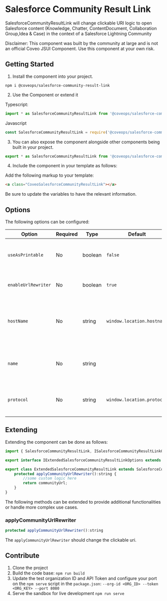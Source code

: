 # Salesforce Community Result Link

SalesforceCommunityResultLink will change clickable URI logic to open Salesforce content (Knowledge, Chatter, ContentDocument, Collaboration Group,Idea & Case) in the context of a Salesforce Lightning Community

Disclaimer: This component was built by the community at large and is not an official Coveo JSUI Component. Use this component at your own risk.

## Getting Started

1. Install the component into your project.

```
npm i @coveops/salesforce-community-result-link
```

2. Use the Component or extend it

Typescript:

```javascript
import * as SalesforceCommunityResultLink from '@coveops/salesforce-community-result-link';
```

Javascript

```javascript
const SalesforceCommunityResultLink = require('@coveops/salesforce-community-result-link');
```

3. You can also expose the component alongside other components being built in your project.

```javascript
export * as SalesforceCommunityResultLink from '@coveops/salesforce-community-result-link'
```

4. Include the component in your template as follows:

Add the following markup to your template:

```html
<a class="CoveoSalesforceCommunityResultLink"></a>
```

Be sure to update the variables to have the relevant information.

## Options

The following options can be configured:

| Option | Required | Type | Default | Notes |
| --- | --- | --- | --- | --- |
| `useAsPrintable` | No | boolean | `false` | Specifies whether to display link instead of title |
| `enableUrlRewriter` | No | boolean | `true` | Whether to enable url rewriting logic |
| `hostName` | No | string | `window.location.hostname` | Specifies the host name of your Salesforce Lightning Community |
| `name` | No | string | ` ` | Specifies the name of your Salesforce Lightning Community |
| `protocol` | No | string | `window.location.protocol` | Specifies protocol for the clickable link |

## Extending

Extending the component can be done as follows:

```javascript
import { SalesforceCommunityResultLink, ISalesforceCommunityResultLinkOptions } from "@coveops/salesforce-community-result-link";

export interface IExtendedSalesforceCommunityResultLinkOptions extends ISalesforceCommunityResultLinkOptions {}

export class ExtendedSalesforceCommunityResultLink extends SalesforceCommunityResultLink {
    protected applyCommunityUrlRewriter():string {
        //some custom logic here
        return communityUrl;
    }
}
```

The following methods can be extended to provide additional functionalities or handle more complex use cases.

### applyCommunityUrlRewriter

```javascript
protected applyCommunityUrlRewriter():string
```

The `applyCommunityUrlRewriter` should change the clickable uri.


## Contribute

1. Clone the project
2. Build the code base: `npm run build`
3. Update the test organization ID and API Token and configure your port on the `npm serve` script in the `package.json`: `--org-id <ORG_ID> --token <ORG_KEY> --port 8080`
4. Serve the sandbox for live development `npm run serve`